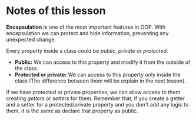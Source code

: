 # Notes of this lesson

__Encapsulation__ is one of the most important features in OOP. With encapsulation we can protect and hide information, preventing any unexpected change.

Every property inside a class could be _public_, _private_ or _protected_.
  
- **Public:** We can access to this property and modify it from the outside of the class.
- **Protected or private:** We can access to this property only inside the class (The difference between them will be explain in the next lesson).

If we have protected or private properties, we can allow access to them creating _getters_ or _setters_ for them. Remember that, if you create a getter and a setter for a protected/private property and you don't add any logic to them, it is the same as declare that property as public.

